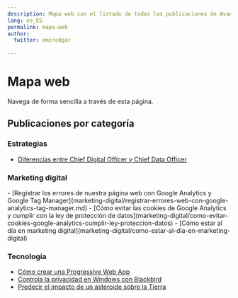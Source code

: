 ```yaml
---
description: Mapa web con el listado de todas las publicaciones de Avanzared.
lang: es_ES
permalink: mapa-web
author:
  twitter: emirodgar
  
---
```


# Mapa web 
Navega de forma sencilla a través de esta página.

<h2>Publicaciones por categoría</h2>

<h3>Estrategias</h3>

- [Diferencias entre Chief Digital Officer y Chief Data Officer](estrategia/diferencia-chief-data-officer-chief-digital-officer)

<h3>Marketing digital</h3>
- [Registrar los errores de nuestra página web con Google Analytics y Google Tag Manager](marketing-digital/registrar-errores-web-con-google-analytics-tag-manager.md)
- [Cómo evitar las cookies de Google Analytics y cumplir con la ley de protección de datos](marketing-digital/como-evitar-cookies-google-analytics-cumplir-ley-proteccion-datos)
- [Cómo estar al día en marketing digital](marketing-digital/como-estar-al-dia-en-marketing-digital)

<h3>Tecnología</h3>

- [Cómo crear una Progressive Web App](tecnologia/como-crear-una-progressive-web-app.md)
- [Controla la privacidad en Windows con Blackbird](tecnologia/controla-la-privacidad-en-windows-con-blackbird)
- [Predecir el impacto de un asteroide sobre la Tierra](tecnologia/predecir-impacto-de-asteroide-en-la-tierra)


